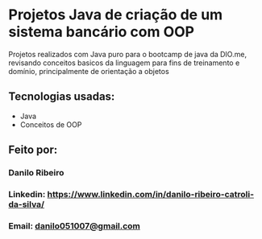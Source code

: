 # Projetos Java de criação de um sistema bancário com OOP
Projetos realizados com Java puro para o bootcamp de java da DIO.me, revisando conceitos basicos da linguagem para fins de treinamento e domínio, principalmente de orientação a objetos

## Tecnologias usadas:
* Java
* Conceitos de OOP
## Feito por:
### Danilo Ribeiro 
### Linkedin: https://www.linkedin.com/in/danilo-ribeiro-catroli-da-silva/
### Email: danilo051007@gmail.com

